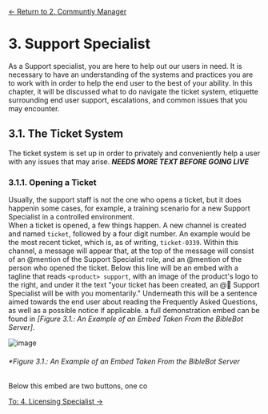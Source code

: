 [← Return to 2. Communtiy Manager](./2.-community-manager.md)

# 3. Support Specialist
As a Support specialist, you are here to help out our users in need. It is necessary to have an understanding of the systems and practices you are to work with in order to help the end user to the best of your ability. In this chapter, it will be discussed what to do navigate the ticket system, etiquette surrounding end user support, escalations, and common issues that you may encounter. 


## 3.1. The Ticket System
The ticket system is set up in order to privately and conveniently help a user with any issues that may arise. ***NEEDS MORE TEXT BEFORE GOING LIVE***

### 3.1.1. Opening a Ticket
Usually, the support staff is not the one who opens a ticket, but it does happenin some cases, for example, a training scenario for a new Support Specialist in a controlled environment.  
When a ticket is opened, a few things happen. A new channel is created and named `ticket`, followed by a four digit number. An example would be the most recent ticket, which is, as of writing, `ticket-0339`. Within this channel, a message will appear that, at the top of the message will consist of an @mention of the Support Specialist role, and an @mention of the person who opened the ticket. Below this line will be an embed with a tagline that reads `<product> support`, with an image of the product's logo to the right, and under it the text "your ticket has been created, an @🏡 Support Specialist will be with you momentarily." Underneath this will be a sentence aimed towards the end user about reading the Frequently Asked Questions, as well as a possible notice if applicable. a full demonstration embed can be found in *[Figure 3.1.: An Example of an Embed Taken From the BibleBot Server]*.

![image](https://user-images.githubusercontent.com/25531954/152704569-819d63fa-864b-4a3a-8556-234f3fdf18e8.png)
###### *Figure 3.1.: An Example of an Embed Taken From the BibleBot Server

Below this embed are two buttons, one co


[To: 4. Licensing Specialist →](./4.-licensing-specialist.md)
